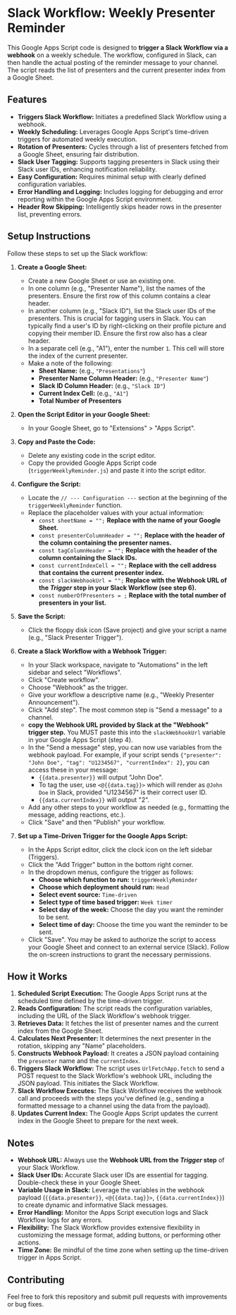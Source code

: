 # Slack Workflow: Weekly Presenter Reminder
This Google Apps Script code is designed to **trigger a Slack Workflow via a webhook** on a weekly schedule. The workflow, configured in Slack, can then handle the actual posting of the reminder message to your channel. The script reads the list of presenters and the current presenter index from a Google Sheet.

## Features
* **Triggers Slack Workflow:** Initiates a predefined Slack Workflow using a webhook.
* **Weekly Scheduling:** Leverages Google Apps Script's time-driven triggers for automated weekly execution.
* **Rotation of Presenters:** Cycles through a list of presenters fetched from a Google Sheet, ensuring fair distribution.
* **Slack User Tagging:** Supports tagging presenters in Slack using their Slack user IDs, enhancing notification reliability.
* **Easy Configuration:** Requires minimal setup with clearly defined configuration variables.
* **Error Handling and Logging:** Includes logging for debugging and error reporting within the Google Apps Script environment.
* **Header Row Skipping:** Intelligently skips header rows in the presenter list, preventing errors.


## Setup Instructions
Follow these steps to set up the Slack workflow:

1.  **Create a Google Sheet:**
    * Create a new Google Sheet or use an existing one.
    * In one column (e.g., "Presenter Name"), list the names of the presenters. Ensure the first row of this column contains a clear header.
    * In another column (e.g., "Slack ID"), list the Slack user IDs of the presenters.  This is crucial for tagging users in Slack.  You can typically find a user's ID by right-clicking on their profile picture and copying their member ID.  Ensure the first row also has a clear header.
    * In a separate cell (e.g., "A1"), enter the number `1`. This cell will store the index of the current presenter.
    * Make a note of the following:
        * **Sheet Name:** (e.g., `"Presentations"`)
        * **Presenter Name Column Header:** (e.g., `"Presenter Name"`)
        * **Slack ID Column Header:** (e.g., `"Slack ID"`)
        * **Current Index Cell:** (e.g., `"A1"`)
        * **Total Number of Presenters**

2.  **Open the Script Editor in your Google Sheet:**
    * In your Google Sheet, go to "Extensions" > "Apps Script".

3.  **Copy and Paste the Code:**
    * Delete any existing code in the script editor.
    * Copy the provided Google Apps Script code (`triggerWeeklyReminder.js`) and paste it into the script editor.

4.  **Configure the Script:**
    * Locate the `// --- Configuration ---` section at the beginning of the `triggerWeeklyReminder` function.
    * Replace the placeholder values with your actual information:
        * `const sheetName = "";`  **Replace with the name of your Google Sheet.**
        * `const presenterColumnHeader = "";`  **Replace with the header of the column containing the presenter names.**
        * `const tagColumnHeader = "";`  **Replace with the header of the column containing the Slack IDs.**
        * `const currentIndexCell = "";`  **Replace with the cell address that contains the current presenter index.**
        * `const slackWebhookUrl = "";`  **Replace with the Webhook URL of the *Trigger* step in your Slack Workflow (see step 6).**
        * `const numberOfPresenters = ;`  **Replace with the total number of presenters in your list.**

5.  **Save the Script:**
    * Click the floppy disk icon (Save project) and give your script a name (e.g., "Slack Presenter Trigger").
 
6.  **Create a Slack Workflow with a Webhook Trigger:**
    * In your Slack workspace, navigate to "Automations" in the left sidebar and select "Workflows".
    * Click "Create workflow".
    * Choose "Webhook" as the trigger.
    * Give your workflow a descriptive name (e.g., "Weekly Presenter Announcement").
    * Click "Add step".  The most common step is "Send a message" to a channel.
    * **copy the Webhook URL provided by Slack at the "Webhook" trigger step.** You MUST paste this into the `slackWebhookUrl` variable in your Google Apps Script (step 4).
    * In the "Send a message" step, you can now use variables from the webhook payload.  For example, if your script sends `{"presenter": "John Doe", "tag": "U1234567", "currentIndex": 2}`, you can access these in your message:
        * `{{data.presenter}}` will output "John Doe".
        * To tag the user, use  `<@{{data.tag}}>` which will render as `@John Doe` in Slack, provided "U1234567" is their correct user ID.
        * `{{data.currentIndex}}` will output "2".
    * Add any other steps to your workflow as needed (e.g., formatting the message, adding reactions, etc.).
    * Click "Save" and then "Publish" your workflow.

7.  **Set up a Time-Driven Trigger for the Google Apps Script:**
    * In the Apps Script editor, click the clock icon on the left sidebar (Triggers).
    * Click the "Add Trigger" button in the bottom right corner.
    * In the dropdown menus, configure the trigger as follows:
        * **Choose which function to run:** `triggerWeeklyReminder`
        * **Choose which deployment should run:** `Head`
        * **Select event source:** `Time-driven`
        * **Select type of time based trigger:** `Week timer`
        * **Select day of the week:** Choose the day you want the reminder to be sent.
        * **Select time of day:** Choose the time you want the reminder to be sent.
    * Click "Save". You may be asked to authorize the script to access your Google Sheet and connect to an external service (Slack). Follow the on-screen instructions to grant the necessary permissions.

## How it Works
1.  **Scheduled Script Execution:** The Google Apps Script runs at the scheduled time defined by the time-driven trigger.
2.  **Reads Configuration:** The script reads the configuration variables, including the URL of the Slack Workflow's webhook trigger.
3.  **Retrieves Data:** It fetches the list of presenter names and the current index from the Google Sheet.
4.  **Calculates Next Presenter:** It determines the next presenter in the rotation, skipping any "Name" placeholders.
5.  **Constructs Webhook Payload:** It creates a JSON payload containing the `presenter` name and the `currentIndex`.
6.  **Triggers Slack Workflow:** The script uses `UrlFetchApp.fetch` to send a POST request to the Slack Workflow's webhook URL, including the JSON payload. This initiates the Slack Workflow.
7.  **Slack Workflow Executes:** The Slack Workflow receives the webhook call and proceeds with the steps you've defined (e.g., sending a formatted message to a channel using the data from the payload).
8.  **Updates Current Index:** The Google Apps Script updates the current index in the Google Sheet to prepare for the next week.

## Notes
* **Webhook URL:** Always use the **Webhook URL from the *Trigger* step** of your Slack Workflow.
* **Slack User IDs:** Accurate Slack user IDs are essential for tagging.  Double-check these in your Google Sheet.
* **Variable Usage in Slack:** Leverage the variables in the webhook payload (`{{data.presenter}}`, `<@{{data.tag}}>`, `{{data.currentIndex}}`) to create dynamic and informative Slack messages.
* **Error Handling:** Monitor the Apps Script execution logs and Slack Workflow logs for any errors.
* **Flexibility:** The Slack Workflow provides extensive flexibility in customizing the message format, adding buttons, or performing other actions.
* **Time Zone:** Be mindful of the time zone when setting up the time-driven trigger in Apps Script.

## Contributing
Feel free to fork this repository and submit pull requests with improvements or bug fixes.

